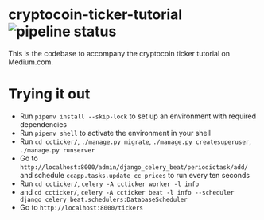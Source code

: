 # cryptocoin-ticker-tutorial ![pipeline status](https://gitlab.com/jameshiew/cryptocoin-ticker-tutorial/badges/master/pipeline.svg)

This is the codebase to accompany the cryptocoin ticker tutorial on Medium.com.

# Trying it out

* Run `pipenv install --skip-lock` to set up an environment with required dependencies
* Run `pipenv shell` to activate the environment in your shell
* Run `cd ccticker/`, `./manage.py migrate`, `./manage.py createsuperuser`, `./manage.py runserver`
* Go to `http://localhost:8000/admin/django_celery_beat/periodictask/add/` and schedule `ccapp.tasks.update_cc_prices` to run every ten seconds
* Run `cd ccticker/`, `celery -A ccticker worker -l info`
* and `cd ccticker/`, `celery -A ccticker beat -l info --scheduler django_celery_beat.schedulers:DatabaseScheduler`
* Go to `http://localhost:8000/tickers`